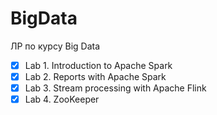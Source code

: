# BigData
ЛР по курсу Big Data

- [x] Lab 1. Introduction to Apache Spark
- [x] Lab 2. Reports with Apache Spark
- [x] Lab 3. Stream processing with Apache Flink  
- [x] Lab 4. ZooKeeper
